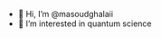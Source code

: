 - 👋 Hi, I’m @masoudghalaii
- 👀 I’m interested in quantum science
<!---
masoudghalaii/masoudghalaii is a ✨ special ✨ repository because its `README.md` (this file) appears on your GitHub profile.
You can click the Preview link to take a look at your changes.
--->
